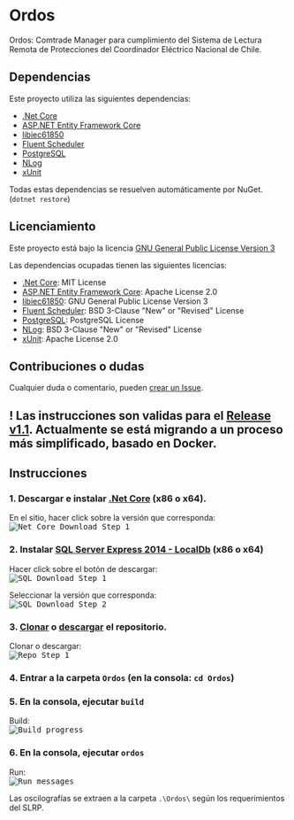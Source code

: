 # Ordos
Ordos: Comtrade Manager para cumplimiento del Sistema de Lectura Remota de Protecciones del Coordinador Eléctrico Nacional de Chile.

## Dependencias
Este proyecto utiliza las siguientes dependencias: 
- [.Net Core](https://github.com/dotnet/core)
- [ASP.NET Entity Framework Core](https://github.com/aspnet/EntityFrameworkCore)
- [libiec61850](https://github.com/mz-automation/libiec61850)
- [Fluent Scheduler](https://github.com/fluentscheduler/FluentScheduler)
- [PostgreSQL](https://github.com/postgres/postgres)
- [NLog](https://github.com/NLog/NLog)
- [xUnit](https://github.com/xunit/xunit)

Todas estas dependencias se resuelven automáticamente por NuGet. (`dotnet restore`)

## Licenciamiento
Este proyecto está bajo la licencia [GNU General Public License Version 3](https://github.com/gabrieldelaparra/Ordos/blob/master/LICENSE.MD)

Las dependencias ocupadas tienen las siguientes licencias:
- [.Net Core](https://github.com/dotnet/core/blob/master/LICENSE.TXT): MIT License
- [ASP.NET Entity Framework Core](https://github.com/aspnet/EntityFrameworkCore/blob/master/LICENSE.txt): Apache License 2.0
- [libiec61850](https://github.com/mz-automation/libiec61850/blob/v1.3/COPYING): GNU General Public License Version 3
- [Fluent Scheduler](https://github.com/fluentscheduler/FluentScheduler/blob/master/LICENSE): BSD 3-Clause "New" or "Revised" License
- [PostgreSQL](https://github.com/postgres/postgres/blob/master/COPYRIGHT): PostgreSQL License
- [NLog](https://github.com/NLog/NLog/blob/dev/LICENSE.txt): BSD 3-Clause "New" or "Revised" License
- [xUnit](https://github.com/xunit/xunit/blob/master/license.txt): Apache License 2.0


## Contribuciones o dudas
Cualquier duda o comentario, pueden [crear un Issue](https://help.github.com/articles/creating-an-issue/).

## ! Las instrucciones son validas para el [Release v1.1](https://github.com/gabrieldelaparra/Ordos/releases/tag/v1.1). Actualmente se está migrando a un proceso más simplificado, basado en Docker.

## Instrucciones

### 1. Descargar e instalar [.Net Core](https://www.microsoft.com/net/download) (x86 o x64).

En el sitio, hacer click sobre la versión que corresponda:<br />
<kbd>
  <img src="Assets/Images/NetCore1.PNG" alt="Net Core Download Step 1" />
</kbd>

### 2. Instalar [SQL Server Express 2014 - LocalDb](https://www.microsoft.com/en-us/download/details.aspx?id=42299) (x86 o x64)

Hacer click sobre el botón de descargar:<br />
<kbd>
  <img src="Assets/Images/SQL1.PNG" alt="SQL Download Step 1" />
</kbd>

Seleccionar la versión que corresponda:<br />
<kbd>
  <img src="Assets/Images/SQL2.PNG" alt="SQL Download Step 2" />
</kbd>

### 3. [Clonar](https://help.github.com/articles/cloning-a-repository/) o [descargar](https://github.com/gabrieldelaparra/Ordos/archive/master.zip) el repositorio.

Clonar o descargar:<br />
<kbd>
  <img src="Assets/Images/Github1.PNG" alt="Repo Step 1" />
</kbd>

### 4. Entrar a la carpeta `Ordos` (en la consola: `cd Ordos`)

### 5. En la consola, ejecutar `build`

Build:<br />
<kbd>
  <img src="Assets/Images/Build1.PNG" alt="Build progress" />
</kbd>

### 6. En la consola, ejecutar `ordos`

Run:<br />
<kbd>
  <img src="Assets/Images/Run1.PNG" alt="Run messages" />
</kbd>

Las oscilografías se extraen a la carpeta `.\Ordos\` según los requerimientos del SLRP.



